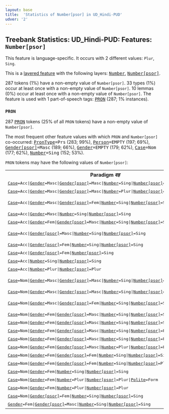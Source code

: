```yaml
---
layout: base
title:  'Statistics of Number[psor] in UD_Hindi-PUD'
udver: '2'
---
```


## Treebank Statistics: UD_Hindi-PUD: Features: `Number[psor]`

This feature is language-specific.
It occurs with 2 different values: `Plur`, `Sing`.

This is a <a href="../../u/overview/feat-layers.html">layered feature</a> with the following layers: <tt><a href="hi_pud-feat-Number.html">Number</a></tt>, <tt><a href="hi_pud-feat-Number-psor.html">Number[psor]</a></tt>.

287 tokens (1%) have a non-empty value of `Number[psor]`.
33 types (1%) occur at least once with a non-empty value of `Number[psor]`.
10 lemmas (0%) occur at least once with a non-empty value of `Number[psor]`.
The feature is used with 1 part-of-speech tags: <tt><a href="hi_pud-pos-PRON.html">PRON</a></tt> (287; 1% instances).

### `PRON`

287 <tt><a href="hi_pud-pos-PRON.html">PRON</a></tt> tokens (25% of all `PRON` tokens) have a non-empty value of `Number[psor]`.

The most frequent other feature values with which `PRON` and `Number[psor]` co-occurred: <tt><a href="hi_pud-feat-PronType.html">PronType</a></tt><tt>=Prs</tt> (283; 99%), <tt><a href="hi_pud-feat-Person.html">Person</a></tt><tt>=EMPTY</tt> (197; 69%), <tt><a href="hi_pud-feat-Gender-psor.html">Gender[psor]</a></tt><tt>=Masc</tt> (189; 66%), <tt><a href="hi_pud-feat-Gender.html">Gender</a></tt><tt>=EMPTY</tt> (179; 62%), <tt><a href="hi_pud-feat-Case.html">Case</a></tt><tt>=Nom</tt> (177; 62%), <tt><a href="hi_pud-feat-Number.html">Number</a></tt><tt>=Sing</tt> (152; 53%).

`PRON` tokens may have the following values of `Number[psor]`:


<table>
  <tr><th>Paradigm <i>वह</i></th><th><tt>Plur</tt></th><th><tt>Sing</tt></th></tr>
  <tr><td><tt><tt><a href="hi_pud-feat-Case.html">Case</a></tt><tt>=Acc</tt>|<tt><a href="hi_pud-feat-Gender.html">Gender</a></tt><tt>=Masc</tt>|<tt><a href="hi_pud-feat-Gender-psor.html">Gender[psor]</a></tt><tt>=Masc</tt>|<tt><a href="hi_pud-feat-Number.html">Number</a></tt><tt>=Sing</tt>|<tt><a href="hi_pud-feat-Number-psor.html">Number[psor]</a></tt><tt>=Sing</tt></tt></td><td></td><td>उसके</td></tr>
  <tr><td><tt><tt><a href="hi_pud-feat-Case.html">Case</a></tt><tt>=Acc</tt>|<tt><a href="hi_pud-feat-Gender.html">Gender</a></tt><tt>=Masc</tt>|<tt><a href="hi_pud-feat-Gender-psor.html">Gender[psor]</a></tt><tt>=Masc</tt>|<tt><a href="hi_pud-feat-Number.html">Number</a></tt><tt>=Plur</tt>|<tt><a href="hi_pud-feat-Number-psor.html">Number[psor]</a></tt><tt>=Plur</tt></tt></td><td>उनके</td><td></td></tr>
  <tr><td><tt><tt><a href="hi_pud-feat-Case.html">Case</a></tt><tt>=Acc</tt>|<tt><a href="hi_pud-feat-Gender.html">Gender</a></tt><tt>=Masc</tt>|<tt><a href="hi_pud-feat-Gender-psor.html">Gender[psor]</a></tt><tt>=Fem</tt>|<tt><a href="hi_pud-feat-Number.html">Number</a></tt><tt>=Sing</tt>|<tt><a href="hi_pud-feat-Number-psor.html">Number[psor]</a></tt><tt>=Sing</tt></tt></td><td></td><td>उसके, उनके</td></tr>
  <tr><td><tt><tt><a href="hi_pud-feat-Case.html">Case</a></tt><tt>=Acc</tt>|<tt><a href="hi_pud-feat-Gender.html">Gender</a></tt><tt>=Masc</tt>|<tt><a href="hi_pud-feat-Number.html">Number</a></tt><tt>=Sing</tt>|<tt><a href="hi_pud-feat-Number-psor.html">Number[psor]</a></tt><tt>=Sing</tt></tt></td><td></td><td>उसके</td></tr>
  <tr><td><tt><tt><a href="hi_pud-feat-Case.html">Case</a></tt><tt>=Acc</tt>|<tt><a href="hi_pud-feat-Gender.html">Gender</a></tt><tt>=Fem</tt>|<tt><a href="hi_pud-feat-Gender-psor.html">Gender[psor]</a></tt><tt>=Masc</tt>|<tt><a href="hi_pud-feat-Number.html">Number</a></tt><tt>=Sing</tt>|<tt><a href="hi_pud-feat-Number-psor.html">Number[psor]</a></tt><tt>=Sing</tt></tt></td><td></td><td>उसकी</td></tr>
  <tr><td><tt><tt><a href="hi_pud-feat-Case.html">Case</a></tt><tt>=Acc</tt>|<tt><a href="hi_pud-feat-Gender-psor.html">Gender[psor]</a></tt><tt>=Masc</tt>|<tt><a href="hi_pud-feat-Number.html">Number</a></tt><tt>=Sing</tt>|<tt><a href="hi_pud-feat-Number-psor.html">Number[psor]</a></tt><tt>=Sing</tt></tt></td><td></td><td>उसके, उसकी</td></tr>
  <tr><td><tt><tt><a href="hi_pud-feat-Case.html">Case</a></tt><tt>=Acc</tt>|<tt><a href="hi_pud-feat-Gender-psor.html">Gender[psor]</a></tt><tt>=Fem</tt>|<tt><a href="hi_pud-feat-Number.html">Number</a></tt><tt>=Sing</tt>|<tt><a href="hi_pud-feat-Number-psor.html">Number[psor]</a></tt><tt>=Sing</tt></tt></td><td></td><td>उसके</td></tr>
  <tr><td><tt><tt><a href="hi_pud-feat-Case.html">Case</a></tt><tt>=Acc</tt>|<tt><a href="hi_pud-feat-Gender-psor.html">Gender[psor]</a></tt><tt>=Fem</tt>|<tt><a href="hi_pud-feat-Number-psor.html">Number[psor]</a></tt><tt>=Sing</tt></tt></td><td></td><td>उसके</td></tr>
  <tr><td><tt><tt><a href="hi_pud-feat-Case.html">Case</a></tt><tt>=Acc</tt>|<tt><a href="hi_pud-feat-Number.html">Number</a></tt><tt>=Sing</tt>|<tt><a href="hi_pud-feat-Number-psor.html">Number[psor]</a></tt><tt>=Sing</tt></tt></td><td></td><td>उसके</td></tr>
  <tr><td><tt><tt><a href="hi_pud-feat-Case.html">Case</a></tt><tt>=Acc</tt>|<tt><a href="hi_pud-feat-Number.html">Number</a></tt><tt>=Plur</tt>|<tt><a href="hi_pud-feat-Number-psor.html">Number[psor]</a></tt><tt>=Plur</tt></tt></td><td>उनकी</td><td></td></tr>
  <tr><td><tt><tt><a href="hi_pud-feat-Case.html">Case</a></tt><tt>=Nom</tt>|<tt><a href="hi_pud-feat-Gender.html">Gender</a></tt><tt>=Masc</tt>|<tt><a href="hi_pud-feat-Gender-psor.html">Gender[psor]</a></tt><tt>=Masc</tt>|<tt><a href="hi_pud-feat-Number.html">Number</a></tt><tt>=Sing</tt>|<tt><a href="hi_pud-feat-Number-psor.html">Number[psor]</a></tt><tt>=Sing</tt></tt></td><td></td><td>उसका, उसके</td></tr>
  <tr><td><tt><tt><a href="hi_pud-feat-Case.html">Case</a></tt><tt>=Nom</tt>|<tt><a href="hi_pud-feat-Gender.html">Gender</a></tt><tt>=Masc</tt>|<tt><a href="hi_pud-feat-Gender-psor.html">Gender[psor]</a></tt><tt>=Masc</tt>|<tt><a href="hi_pud-feat-Number.html">Number</a></tt><tt>=Sing</tt>|<tt><a href="hi_pud-feat-Number-psor.html">Number[psor]</a></tt><tt>=Plur</tt></tt></td><td>उसका</td><td></td></tr>
  <tr><td><tt><tt><a href="hi_pud-feat-Case.html">Case</a></tt><tt>=Nom</tt>|<tt><a href="hi_pud-feat-Gender.html">Gender</a></tt><tt>=Masc</tt>|<tt><a href="hi_pud-feat-Gender-psor.html">Gender[psor]</a></tt><tt>=Fem</tt>|<tt><a href="hi_pud-feat-Number.html">Number</a></tt><tt>=Sing</tt>|<tt><a href="hi_pud-feat-Number-psor.html">Number[psor]</a></tt><tt>=Sing</tt></tt></td><td></td><td>उसका, उसके</td></tr>
  <tr><td><tt><tt><a href="hi_pud-feat-Case.html">Case</a></tt><tt>=Nom</tt>|<tt><a href="hi_pud-feat-Gender.html">Gender</a></tt><tt>=Fem</tt>|<tt><a href="hi_pud-feat-Gender-psor.html">Gender[psor]</a></tt><tt>=Masc</tt>|<tt><a href="hi_pud-feat-Number.html">Number</a></tt><tt>=Sing</tt>|<tt><a href="hi_pud-feat-Number-psor.html">Number[psor]</a></tt><tt>=Sing</tt>|<tt><a href="hi_pud-feat-Polite.html">Polite</a></tt><tt>=Form</tt></tt></td><td></td><td>उनकी</td></tr>
  <tr><td><tt><tt><a href="hi_pud-feat-Case.html">Case</a></tt><tt>=Nom</tt>|<tt><a href="hi_pud-feat-Gender.html">Gender</a></tt><tt>=Fem</tt>|<tt><a href="hi_pud-feat-Gender-psor.html">Gender[psor]</a></tt><tt>=Masc</tt>|<tt><a href="hi_pud-feat-Number.html">Number</a></tt><tt>=Sing</tt>|<tt><a href="hi_pud-feat-Number-psor.html">Number[psor]</a></tt><tt>=Sing</tt></tt></td><td></td><td>उसकी</td></tr>
  <tr><td><tt><tt><a href="hi_pud-feat-Case.html">Case</a></tt><tt>=Nom</tt>|<tt><a href="hi_pud-feat-Gender.html">Gender</a></tt><tt>=Fem</tt>|<tt><a href="hi_pud-feat-Gender-psor.html">Gender[psor]</a></tt><tt>=Masc</tt>|<tt><a href="hi_pud-feat-Number.html">Number</a></tt><tt>=Sing</tt>|<tt><a href="hi_pud-feat-Number-psor.html">Number[psor]</a></tt><tt>=Plur</tt>|<tt><a href="hi_pud-feat-Polite.html">Polite</a></tt><tt>=Form</tt></tt></td><td>उनकी</td><td></td></tr>
  <tr><td><tt><tt><a href="hi_pud-feat-Case.html">Case</a></tt><tt>=Nom</tt>|<tt><a href="hi_pud-feat-Gender.html">Gender</a></tt><tt>=Fem</tt>|<tt><a href="hi_pud-feat-Gender-psor.html">Gender[psor]</a></tt><tt>=Masc</tt>|<tt><a href="hi_pud-feat-Number.html">Number</a></tt><tt>=Sing</tt>|<tt><a href="hi_pud-feat-Number-psor.html">Number[psor]</a></tt><tt>=Plur</tt></tt></td><td>उनकी</td><td></td></tr>
  <tr><td><tt><tt><a href="hi_pud-feat-Case.html">Case</a></tt><tt>=Nom</tt>|<tt><a href="hi_pud-feat-Gender.html">Gender</a></tt><tt>=Fem</tt>|<tt><a href="hi_pud-feat-Gender-psor.html">Gender[psor]</a></tt><tt>=Masc</tt>|<tt><a href="hi_pud-feat-Number.html">Number</a></tt><tt>=Plur</tt>|<tt><a href="hi_pud-feat-Number-psor.html">Number[psor]</a></tt><tt>=Plur</tt></tt></td><td>उनकी</td><td></td></tr>
  <tr><td><tt><tt><a href="hi_pud-feat-Case.html">Case</a></tt><tt>=Nom</tt>|<tt><a href="hi_pud-feat-Gender.html">Gender</a></tt><tt>=Fem</tt>|<tt><a href="hi_pud-feat-Gender-psor.html">Gender[psor]</a></tt><tt>=Fem</tt>|<tt><a href="hi_pud-feat-Number.html">Number</a></tt><tt>=Sing</tt>|<tt><a href="hi_pud-feat-Number-psor.html">Number[psor]</a></tt><tt>=Sing</tt></tt></td><td></td><td>उसकी</td></tr>
  <tr><td><tt><tt><a href="hi_pud-feat-Case.html">Case</a></tt><tt>=Nom</tt>|<tt><a href="hi_pud-feat-Gender.html">Gender</a></tt><tt>=Fem</tt>|<tt><a href="hi_pud-feat-Gender-psor.html">Gender[psor]</a></tt><tt>=Fem</tt>|<tt><a href="hi_pud-feat-Number.html">Number</a></tt><tt>=Sing</tt>|<tt><a href="hi_pud-feat-Number-psor.html">Number[psor]</a></tt><tt>=Plur</tt></tt></td><td>उनकी</td><td></td></tr>
  <tr><td><tt><tt><a href="hi_pud-feat-Case.html">Case</a></tt><tt>=Nom</tt>|<tt><a href="hi_pud-feat-Gender.html">Gender</a></tt><tt>=Fem</tt>|<tt><a href="hi_pud-feat-Number.html">Number</a></tt><tt>=Sing</tt>|<tt><a href="hi_pud-feat-Number-psor.html">Number[psor]</a></tt><tt>=Sing</tt></tt></td><td></td><td>उनकी</td></tr>
  <tr><td><tt><tt><a href="hi_pud-feat-Case.html">Case</a></tt><tt>=Nom</tt>|<tt><a href="hi_pud-feat-Gender.html">Gender</a></tt><tt>=Fem</tt>|<tt><a href="hi_pud-feat-Number.html">Number</a></tt><tt>=Plur</tt>|<tt><a href="hi_pud-feat-Number-psor.html">Number[psor]</a></tt><tt>=Plur</tt>|<tt><a href="hi_pud-feat-Polite.html">Polite</a></tt><tt>=Form</tt></tt></td><td>उनकी</td><td></td></tr>
  <tr><td><tt><tt><a href="hi_pud-feat-Case.html">Case</a></tt><tt>=Nom</tt>|<tt><a href="hi_pud-feat-Gender.html">Gender</a></tt><tt>=Fem</tt>|<tt><a href="hi_pud-feat-Number.html">Number</a></tt><tt>=Plur</tt>|<tt><a href="hi_pud-feat-Number-psor.html">Number[psor]</a></tt><tt>=Plur</tt></tt></td><td>उनकी</td><td></td></tr>
  <tr><td><tt><tt><a href="hi_pud-feat-Case.html">Case</a></tt><tt>=Nom</tt>|<tt><a href="hi_pud-feat-Gender-psor.html">Gender[psor]</a></tt><tt>=Fem</tt>|<tt><a href="hi_pud-feat-Number.html">Number</a></tt><tt>=Sing</tt>|<tt><a href="hi_pud-feat-Number-psor.html">Number[psor]</a></tt><tt>=Sing</tt></tt></td><td></td><td>उसके</td></tr>
  <tr><td><tt><tt><a href="hi_pud-feat-Gender.html">Gender</a></tt><tt>=Fem</tt>|<tt><a href="hi_pud-feat-Gender-psor.html">Gender[psor]</a></tt><tt>=Masc</tt>|<tt><a href="hi_pud-feat-Number.html">Number</a></tt><tt>=Sing</tt>|<tt><a href="hi_pud-feat-Number-psor.html">Number[psor]</a></tt><tt>=Sing</tt></tt></td><td></td><td>उसकी</td></tr>
</table>

